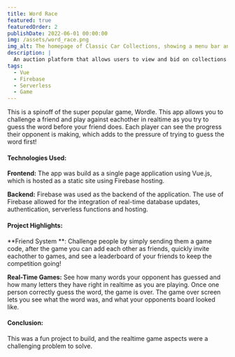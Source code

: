 ```yaml
---
title: Word Race
featured: true
featuredOrder: 2
publishDate: 2022-06-01 00:00:00
img: /assets/word_race.png
img_alt: The homepage of Classic Car Collections, showing a menu bar and a large hero image of a green Porsche
description: |
  An auction platform that allows users to view and bid on collections of vehicles in realtime.
tags:
  - Vue
  - Firebase
  - Serverless
  - Game
---
```


This is a spinoff of the super popular game, Wordle. This app allows you to challenge a friend and play against eachother in realtime as you try to guess the word before your friend does. Each player can see the progress their opponent is making, which adds to the pressure of trying to guess the word first! 

#### Technologies Used:

**Frontend:** The app was build as a single page application using Vue.js, which is hosted as a static site using Firebase hosting.

**Backend:** Firebase was used as the backend of the application. The use of Firebase allowed for the integration of real-time database updates, authentication, serverless functions and hosting.

#### Project Highlights:

**Friend System **: Challenge people by simply sending them a game code, after the game you can add each other as friends, quickly invite eachother to games, and see a leaderboard of your friends to keep the competition going!

**Real-Time Games:** See how many words your opponent has guessed and how many letters they have right in realtime as you are playing. Once one person correctly guess the word, the game is over. The game over screen lets you see what the word was, and what your opponents board looked like.

#### Conclusion:

This was a fun project to build, and the realtime game aspects were a challenging problem to solve.
